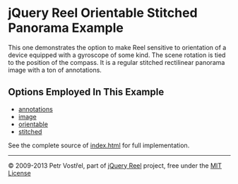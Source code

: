 jQuery Reel Orientable Stitched Panorama Example
================================================

This one demonstrates the option to make Reel sensitive to orientation
of a device equipped with a gyroscope of some kind. The scene rotation
is tied to the position of the compass.
It is a regular stitched rectilinear panorama image with a ton
of annotations.


Options Employed In This Example
--------------------------------

- [annotations](http://jquery.vostrel.cz/reel#annotations)
- [image](http://jquery.vostrel.cz/reel#image)
- [orientable](http://jquery.vostrel.cz/reel#orientable)
- [stitched](http://jquery.vostrel.cz/reel#stitched)

See the complete source of [index.html](index.html) for full
implementation.


---
&copy; 2009-2013 Petr Vostřel, part of [jQuery Reel][reel] project, free under the [MIT License][license]



[reel]:http://reel360.org
[license]:https://raw.github.com/introquest/jquery.reel/master/LICENSE.txt
[fancybox]:http://fancybox.net
